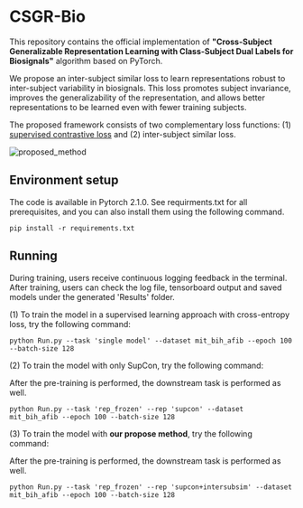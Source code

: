 # CSGR-Bio

This repository contains the official implementation of __"Cross-Subject Generalizable Representation Learning with Class-Subject Dual Labels for Biosignals"__ algorithm based on PyTorch.

We propose an inter-subject similar loss to learn representations robust to inter-subject variability in biosignals. This loss promotes subject invariance, improves the generalizability of the representation, and allows better representations to be learned even with fewer training subjects.

The proposed framework consists of two complementary loss functions: (1) [supervised contrastive loss](https://proceedings.neurips.cc/paper_files/paper/2020/file/d89a66c7c80a29b1bdbab0f2a1a94af8-Paper.pdf) and (2) inter-subject similar loss.



![proposed_method](https://github.com/KimHyeon-Ji/CSGR-Bio/assets/72793869/70479920-a274-4d5f-a714-cfc63edd80d0)



## Environment setup
The code is available in Pytorch 2.1.0. See requirments.txt for all prerequisites, and you can also install them using the following command.

```
pip install -r requirements.txt
```

## Running
During training, users receive continuous logging feedback in the terminal. After training, users can check the log file, tensorboard output and saved models under the generated 'Results' folder.

(1) To train the model in a supervised learning approach with cross-entropy loss, try the following command:
```
python Run.py --task 'single model' --dataset mit_bih_afib --epoch 100 --batch-size 128
```

(2) To train the model with only SupCon, try the following command:

After the pre-training is performed, the downstream task is performed as well.
```
python Run.py --task 'rep_frozen' --rep 'supcon' --dataset mit_bih_afib --epoch 100 --batch-size 128
```

(3) To train the model with __our propose method__, try the following command:

After the pre-training is performed, the downstream task is performed as well.
```
python Run.py --task 'rep_frozen' --rep 'supcon+intersubsim' --dataset mit_bih_afib --epoch 100 --batch-size 128
```
